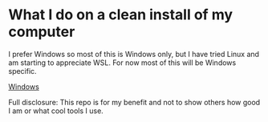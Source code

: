 # What I do on a clean install of my computer

I prefer Windows so most of this is Windows only, but I have tried Linux and am starting to appreciate WSL. For now most of this will be Windows specific.

[Windows](windows/readme.md)

Full disclosure: This repo is for my benefit and not to show others how good I am or what cool tools I use. 
